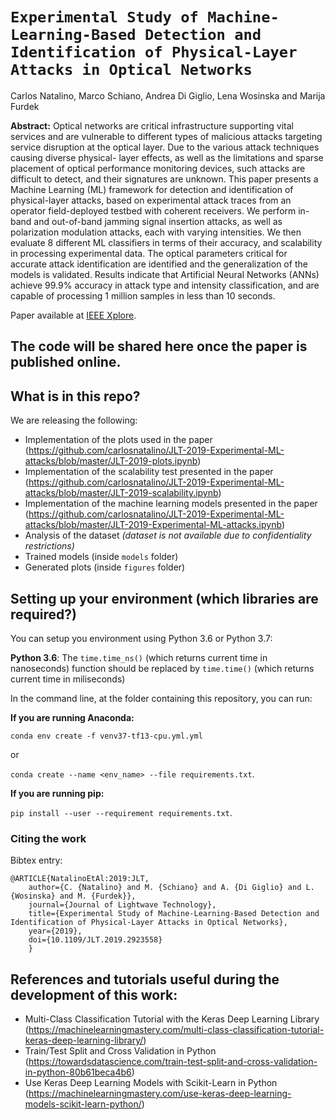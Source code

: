 # ``Experimental Study of Machine-Learning-Based Detection and Identification of Physical-Layer Attacks in Optical Networks``
Carlos Natalino, Marco Schiano, Andrea Di Giglio, Lena Wosinska and Marija Furdek

**Abstract:** Optical networks are critical infrastructure supporting vital services and are vulnerable to different types of malicious attacks targeting service disruption at the optical layer. Due to the various attack techniques causing diverse physical- layer effects, as well as the limitations and sparse placement of optical performance monitoring devices, such attacks are difficult to detect, and their signatures are unknown. This paper presents a Machine Learning (ML) framework for detection and identification of physical-layer attacks, based on experimental attack traces from an operator field-deployed testbed with coherent receivers. We perform in-band and out-of-band jamming signal insertion attacks, as well as polarization modulation attacks, each with varying intensities. We then evaluate 8 different ML classifiers in terms of their accuracy, and scalability in processing experimental data. The optical parameters critical for accurate attack identification are identified and the generalization of the models is validated. Results indicate that Artificial Neural Networks (ANNs) achieve 99.9% accuracy in attack type and intensity classification, and are capable of processing 1 million samples in less than 10 seconds.

Paper available at <a href="https://ieeexplore.ieee.org/document/8738965" target="_blank">IEEE Xplore</a>.

## The code will be shared here once the paper is published online.

## What is in this repo?
We are releasing the following:
* Implementation of the plots used in the paper (https://github.com/carlosnatalino/JLT-2019-Experimental-ML-attacks/blob/master/JLT-2019-plots.ipynb)
* Implementation of the scalability test presented in the paper (https://github.com/carlosnatalino/JLT-2019-Experimental-ML-attacks/blob/master/JLT-2019-scalability.ipynb)
* Implementation of the machine learning models presented in the paper (https://github.com/carlosnatalino/JLT-2019-Experimental-ML-attacks/blob/master/JLT-2019-Experimental-ML-attacks.ipynb)
* Analysis of the dataset *(dataset is not available due to confidentiality restrictions)*
* Trained models (inside `models` folder)
* Generated plots (inside `figures` folder)

## Setting up your environment (which libraries are required?)

You can setup you environment using Python 3.6 or Python 3.7:

**Python 3.6**: The `time.time_ns()` (which returns current time in nanoseconds) function should be replaced by `time.time()` (which returns current time in miliseconds)

In the command line, at the folder containing this repository, you can run:

**If you are running Anaconda:** 

`conda env create -f venv37-tf13-cpu.yml.yml` 

or 

`conda create --name <env_name> --file requirements.txt`.

**If you are running pip:** 

`pip install --user --requirement requirements.txt`.

### Citing the work

Bibtex entry:

~~~~
@ARTICLE{NatalinoEtAl:2019:JLT, 
    author={C. {Natalino} and M. {Schiano} and A. {Di Giglio} and L. {Wosinska} and M. {Furdek}}, 
    journal={Journal of Lightwave Technology}, 
    title={Experimental Study of Machine-Learning-Based Detection and Identification of Physical-Layer Attacks in Optical Networks}, 
    year={2019}, 
    doi={10.1109/JLT.2019.2923558}
    }
~~~~

## References and tutorials useful during the development of this work:

* Multi-Class Classification Tutorial with the Keras Deep Learning Library (https://machinelearningmastery.com/multi-class-classification-tutorial-keras-deep-learning-library/)
* Train/Test Split and Cross Validation in Python (https://towardsdatascience.com/train-test-split-and-cross-validation-in-python-80b61beca4b6)
* Use Keras Deep Learning Models with Scikit-Learn in Python (https://machinelearningmastery.com/use-keras-deep-learning-models-scikit-learn-python/)